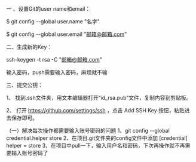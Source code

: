 一 、设置Git的user name和email：

$ git config --global user.name "名字"

$ git config --global user.email "邮箱@邮箱.com"


二、生成新的Key：

ssh-keygen -t rsa -C "邮箱@邮箱.com"

输入密码，push需要输入密码，麻烦就不输

三、提交公钥：

1、 找到.ssh文件夹，用文本编辑器打开“id_rsa.pub”文件，复制内容到剪贴板。

2、 打开 https://github.com/settings/ssh ，点击 Add SSH Key 按钮，粘贴进去保存即可。


（一）解决每次操作都需要输入账号密码的问题
1、git config --global credential.helper store
2、在项目.git文件夹的config文件中添加
[credential]
    helper = store
3、在项目中pull一下，输入用户名和密码，下次再操作就不再需要输入账号密码了
